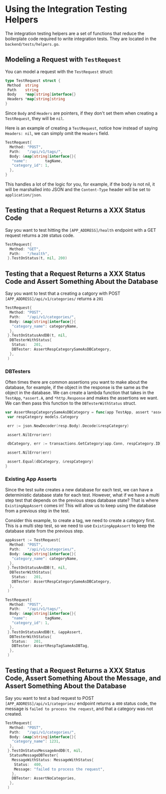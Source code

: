 # Using the Integration Testing Helpers

The integration testing helpers are a set of functions that reduce the boilerplate code required to write integration tests. They are located in the `backend/tests/helpers.go`.

## Modeling a Request with `TestRequest`

You can model a request with the `TestRequest` struct:

```go
type TestRequest struct {
 Method  string
 Path    string
 Body    *map[string]interface{}
 Headers *map[string]string
}
```

Since `Body` and `Headers` are pointers, if they don't set them when creating a `TestRequest`, they will be `nil`.

Here is an example of creating a `TestRequest`, notice how instead of saying `Headers: nil`, we can simply omit the `Headers` field.

```go
TestRequest{
  Method: "POST",
  Path:   "/api/v1/tags/",
  Body: &map[string]interface{}{
   "name":        tagName,
   "category_id": 1,
  },
}
```

This handles a lot of the logic for you, for example, if the body is not nil, it will be marshalled into JSON and the `Content-Type` header will be set to `application/json`.

## Testing that a Request Returns a XXX Status Code

Say you want to test hitting the `[APP_ADDRESS]/health` endpoint with a GET request returns a `200` status code.

```go
TestRequest{
  Method: "GET",
  Path:   "/health",
 }.TestOnStatus(t, nil, 200)
```

## Testing that a Request Returns a XXX Status Code and Assert Something About the Database

Say you want to test that a creating a catgory with POST `[APP_ADDRESS]/api/v1/categories/` returns a `201`

```go
TestRequest{
  Method: "POST",
  Path:   "/api/v1/categories/",
  Body: &map[string]interface{}{
   "category_name": categoryName,
  },
 }.TestOnStatusAndDB(t, nil,
  DBTesterWithStatus{
   Status:   201,
   DBTester: AssertRespCategorySameAsDBCategory,
  },
 )
```

### DBTesters

Often times there are common assertions you want to make about the database, for example, if the object in the response is the same as the object in the database. We can create a lambda function that takes in the `TestApp`, `*assert.A`, and `*http.Response` and makes the assertions we want. We can then pass this function to the `DBTesterWithStatus` struct.

```go
var AssertRespCategorySameAsDBCategory = func(app TestApp, assert *assert.A, resp *http.Response) {
 var respCategory models.Category

 err := json.NewDecoder(resp.Body).Decode(&respCategory)

 assert.NilError(err)

 dbCategory, err := transactions.GetCategory(app.Conn, respCategory.ID)

 assert.NilError(err)

 assert.Equal(dbCategory, &respCategory)
}
```

### Existing App Asserts

Since the test suite creates a new database for each test, we can have a deterministic database state for each test. However, what if we have a multi step test that depends on the previous steps database state? That is where `ExistingAppAssert` comes in! This will allow us to keep using the database from a previous step in the test.

Consider this example, to create a tag, we need to create a category first. This is a multi step test, so we need to use `ExistingAppAssert` to keep the database state from the previous step.

```go
appAssert := TestRequest{
  Method: "POST",
  Path:   "/api/v1/categories/",
  Body: &map[string]interface{}{
   "category_name": categoryName,
  },
 }.TestOnStatusAndDB(t, nil,
  DBTesterWithStatus{
   Status:   201,
   DBTester: AssertRespCategorySameAsDBCategory,
  },
 )

TestRequest{
  Method: "POST",
  Path:   "/api/v1/tags/",
  Body: &map[string]interface{}{
   "name":        tagName,
   "category_id": 1,
  },
 }.TestOnStatusAndDB(t, &appAssert,
  DBTesterWithStatus{
   Status:   201,
   DBTester: AssertRespTagSameAsDBTag,
  },
 )
```

## Testing that a Request Returns a XXX Status Code, Assert Something About the Message, and Assert Something About the Database

Say you want to test a bad request to POST `[APP_ADDRESS]/api/v1/categories/` endpoint returns a `400` status code, the message is `failed to process the request`, and that a category was not created.

```go
TestRequest{
  Method: "POST",
  Path:   "/api/v1/categories/",
  Body: &map[string]interface{}{
   "category_name": 1231,
  },
 }.TestOnStatusMessageAndDB(t, nil,
  StatusMessageDBTester{
   MessageWithStatus: MessageWithStatus{
    Status:  400,
    Message: "failed to process the request",
   },
   DBTester: AssertNoCategories,
  },
 )
```
